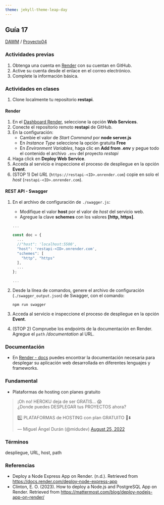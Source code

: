 ```yaml
---
theme: jekyll-theme-leap-day
---
```


<style type="text/css" media="screen">
  details {
    margin: 5% 0%;
    padding: 2%;
    border: dashed 2px black;
    border-radius: 11px;
    box-shadow: 5px 5px 15px rgba(0, 0, 0, 0.3);
  }

  details div {
    color: lightseagreen;
    font-weight: bold;
    cursor: pointer;
    text-align: center;
  }

  img.description {
    width: 50%;
    text-align: center;
    margin: 0 25%;
  }
</style>

## Guía 17

[DAWM](/DAWM/) / [Proyecto04](/DAWM/proyectos/2024/proyecto04)

### Actividades previas

1. Obtenga una cuenta en [Render](https://render.com/) con su cuentan en GitHub.
2. Active su cuenta desde el enlace en el correo electrónico.
3. Complete la información básica.

### Actividades en clases

1. Clone localmente tu repositorio **restapi**.

#### Render

1. En el [Dashboard Render](https://dashboard.render.com/), seleccione la opción **Web Services**.
2. Conecte el repositorio remoto **restapi** de GitHub.
3. En la configuración:
    + Cambie el valor de _Start Command_ por **node server.js**
    + En _Instance Type_ seleccione la opción gratuita **Free**
    + En _Environment Variables_, haga clic en **Add from .env** y pegue todo el contenido el archivo `.env` del proyecto _restapi_ 
4. Haga click en **Deploy Web Service**.
5. Acceda al servicio e inspeccione el proceso de despliegue en la opción **Event**.
6. (STOP 1) Del _URL_ (`https://restapi-<ID>.onrender.com`) copie en solo el _host_ (`restapi-<ID>.onrender.com`).

#### REST API - Swagger

1. En el archivo de configuración de `./swagger.js`:
    + Modifique el valor **host** por el valor de _host_ del servicio web. 
    + Agregue la clave **schemes** con los valores **[http, https]**.

    ```typescript
    ...

    const doc = {
      ...
      //"host": 'localhost:5500',
      "host": 'restapi-<ID>.onrender.com',
      "schemes": [
        "http", "https"
      ],
      ...
    };

    ...
    ```

2. Desde la línea de comandos, genere el archivo de configuración (`./swagger_output.json`) de Swagger, con el comando:

    ```command
    npm run swagger
    ```

3. Acceda al servicio e inspeccione el proceso de despliegue en la opción **Event**.
4. (STOP 2) Compruebe los endpoints de la documentación en Render. Agregue el `path` _/documentation_ al URL.

### Documentación

* En [Render - docs](https://docs.render.com/) puedes encontrar la documentación necesaria para desplegar su aplicación web desarrollada en diferentes lenguajes y frameworks.

### Fundamental

* Plataformas de hosting con planes gratuito

<blockquote class="twitter-tweet"><p lang="es" dir="ltr">¡Oh no! HEROKU deja de ser GRATIS... 😱<br>¿Donde puedes DESPLEGAR tus PROYECTOS ahora?<br><br>5️⃣ PLATAFORMAS de HOSTING con plan GRATUITO 🧵⬇️</p>&mdash; Miguel Ángel Durán (@midudev) <a href="https://twitter.com/midudev/status/1562861949427523589?ref_src=twsrc%5Etfw">August 25, 2022</a></blockquote> <script async src="https://platform.twitter.com/widgets.js" charset="utf-8"></script>

### Términos

despliegue, URL, host, path

### Referencias

* Deploy a Node Express App on Render. (n.d.). Retrieved from https://docs.render.com/deploy-node-express-app
* Clinton, E. O. (2023). How to deploy a Node.js and PostgreSQL App on Render. Retrieved from https://mattermost.com/blog/deploy-nodejs-app-on-render/